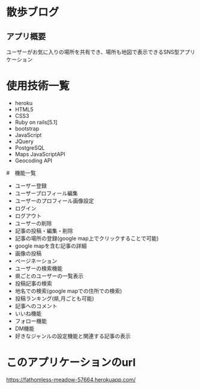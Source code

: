 # 散歩ブログ


## アプリ概要
ユーザーがお気に入りの場所を共有でき、場所も地図で表示できるSNS型アプリケーション

# 使用技術一覧
- heroku
- HTML5
- CSS3
- Ruby on rails[5.1]
- bootstrap
- JavaScript
- JQuery
- PostgreSQL
- Maps JavaScriptAPI
- Geocoding API

#　機能一覧
- ユーザー登録
- ユーザープロフィール編集
- ユーザーのプロフィール画像設定
- ログイン
- ログアウト
- ユーザーの削除
- 記事の投稿・編集・削除
- 記事の場所の登録(google map上でクリックすることで可能)
- google mapを含む記事の詳細
- 画像の投稿
- ページネーション
- ユーザーの検索機能
- 県ごとのユーザーの一覧表示
- 投稿記事の検索
- 地名での検索(google mapでの住所での検索)
- 投稿ランキング(県,月ごとも可能)
- 記事へのコメント
- いいね機能
- フォロー機能
- DM機能
- 好きなジャンルの設定機能と関連する記事の表示

# このアプリケーションのurl
https://fathomless-meadow-57664.herokuapp.com/
